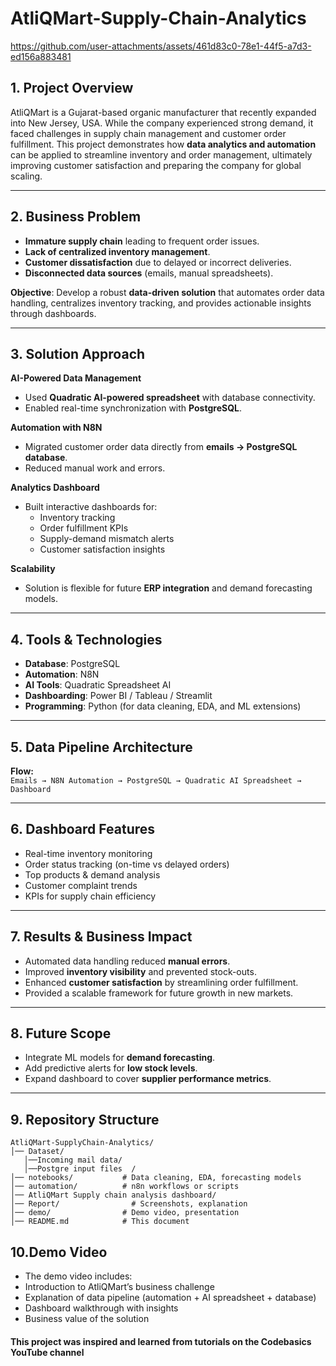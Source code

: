 # AtliQMart-Supply-Chain-Analytics
https://github.com/user-attachments/assets/461d83c0-78e1-44f5-a7d3-ed156a883481
## 1. Project Overview  
AtliQMart is a Gujarat-based organic manufacturer that recently expanded into New Jersey, USA. While the company experienced strong demand, it faced challenges in supply chain management and customer order fulfillment. This project demonstrates how **data analytics and automation** can be applied to streamline inventory and order management, ultimately improving customer satisfaction and preparing the company for global scaling.  

---

## 2. Business Problem  
- **Immature supply chain** leading to frequent order issues.  
- **Lack of centralized inventory management**.  
- **Customer dissatisfaction** due to delayed or incorrect deliveries.  
- **Disconnected data sources** (emails, manual spreadsheets).  

**Objective**: Develop a robust **data-driven solution** that automates order data handling, centralizes inventory tracking, and provides actionable insights through dashboards.  

---

## 3. Solution Approach  

 **AI-Powered Data Management**  
- Used **Quadratic AI-powered spreadsheet** with database connectivity.  
- Enabled real-time synchronization with **PostgreSQL**.  

 **Automation with N8N**  
- Migrated customer order data directly from **emails → PostgreSQL database**.  
- Reduced manual work and errors.  

 **Analytics Dashboard**  
- Built interactive dashboards for:  
  - Inventory tracking  
  - Order fulfillment KPIs  
  - Supply-demand mismatch alerts  
  - Customer satisfaction insights  

 **Scalability**  
- Solution is flexible for future **ERP integration** and demand forecasting models.  

---

## 4. Tools & Technologies  
- **Database**: PostgreSQL  
- **Automation**: N8N  
- **AI Tools**: Quadratic Spreadsheet AI  
- **Dashboarding**: Power BI / Tableau / Streamlit  
- **Programming**: Python (for data cleaning, EDA, and ML extensions)  

---

## 5. Data Pipeline Architecture  
**Flow:**  
`Emails → N8N Automation → PostgreSQL → Quadratic AI Spreadsheet → Dashboard`  

---

## 6. Dashboard Features  
- Real-time inventory monitoring  
- Order status tracking (on-time vs delayed orders)  
- Top products & demand analysis  
- Customer complaint trends  
- KPIs for supply chain efficiency  

---

## 7. Results & Business Impact  
- Automated data handling reduced **manual errors**.  
- Improved **inventory visibility** and prevented stock-outs.  
- Enhanced **customer satisfaction** by streamlining order fulfillment.  
- Provided a scalable framework for future growth in new markets.  

---

## 8. Future Scope  
- Integrate ML models for **demand forecasting**.  
- Add predictive alerts for **low stock levels**.  
- Expand dashboard to cover **supplier performance metrics**.  

---

## 9. Repository Structure  
```plaintext
AtliQMart-SupplyChain-Analytics/
│── Dataset/
   │──Incoming mail data/
   │──Postgre input files  /           
│── notebooks/           # Data cleaning, EDA, forecasting models
│── automation/          # n8n workflows or scripts
│── AtliQMart Supply chain analysis dashboard/
│── Report/                # Screenshots, explanation
│── demo/                # Demo video, presentation
│── README.md            # This document
```
## 10.Demo Video
- The demo video includes:
- Introduction to AtliQMart’s business challenge
- Explanation of data pipeline (automation + AI spreadsheet + database)
- Dashboard walkthrough with insights
- Business value of the solution
  
#### This project was inspired and learned from tutorials on the Codebasics YouTube channel
